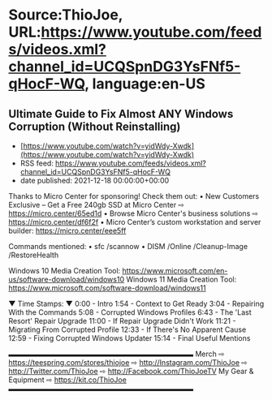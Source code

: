# Source:ThioJoe, URL:https://www.youtube.com/feeds/videos.xml?channel_id=UCQSpnDG3YsFNf5-qHocF-WQ, language:en-US

## Ultimate Guide to Fix Almost ANY Windows Corruption (Without Reinstalling)
 - [https://www.youtube.com/watch?v=yidWdy-Xwdk](https://www.youtube.com/watch?v=yidWdy-Xwdk)
 - RSS feed: https://www.youtube.com/feeds/videos.xml?channel_id=UCQSpnDG3YsFNf5-qHocF-WQ
 - date published: 2021-12-18 00:00:00+00:00

Thanks to Micro Center for sponsoring! Check them out:
• New Customers Exclusive – Get a Free 240gb SSD at Micro Center ⇨ https://micro.center/65ed1d
• Browse Micro Center's business solutions ⇨ https://micro.center/df6f2f
• Micro Center’s custom workstation and server builder: https://micro.center/eee5ff

Commands mentioned:
• sfc /scannow
• DISM /Online /Cleanup-Image /RestoreHealth

Windows 10 Media Creation Tool: https://www.microsoft.com/en-us/software-download/windows10
Windows 11 Media Creation Tool: https://www.microsoft.com/software-download/windows11

▼ Time Stamps: ▼
0:00 - Intro
1:54 - Context to Get Ready
3:04 - Repairing With the Commands
5:08 - Corrupted Windows Profiles
6:43 - The 'Last Resort' Repair Upgrade
11:00 - If Repair Upgrade Didn't Work
11:21 - Migrating From Corrupted Profile
12:33 - If There's No Apparent Cause
12:59 - Fixing Corrupted Windows Updater
15:14 - Final Useful Mentions

▬▬▬▬▬▬▬▬▬▬▬▬▬▬▬▬▬▬▬▬▬▬▬▬▬▬
Merch ⇨ https://teespring.com/stores/thiojoe
⇨ http://Instagram.com/ThioJoe
⇨ http://Twitter.com/ThioJoe
⇨ http://Facebook.com/ThioJoeTV
My Gear & Equipment ⇨ https://kit.co/ThioJoe
▬▬▬▬▬▬▬▬▬▬▬▬▬▬▬▬▬▬▬▬▬▬▬▬▬▬


